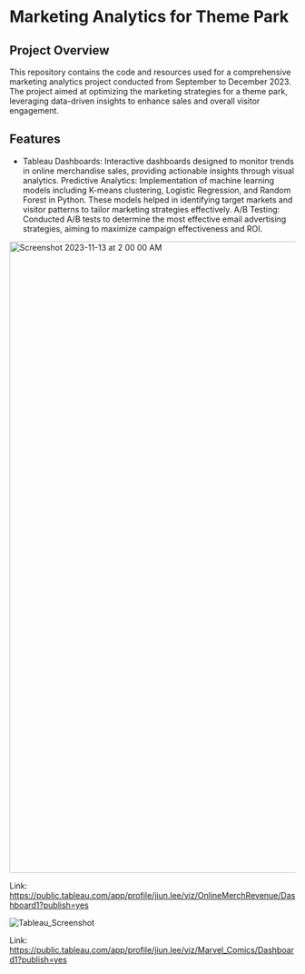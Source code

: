 # Marketing Analytics for Theme Park

## Project Overview
This repository contains the code and resources used for a comprehensive marketing analytics project conducted from September to December 2023. The project aimed at optimizing the marketing strategies for a theme park, leveraging data-driven insights to enhance sales and overall visitor engagement.


## Features
- Tableau Dashboards: Interactive dashboards designed to monitor trends in online merchandise sales, providing actionable insights through visual analytics.
Predictive Analytics: Implementation of machine learning models including K-means clustering, Logistic Regression, and Random Forest in Python. These models helped in identifying target markets and visitor patterns to tailor marketing strategies effectively.
A/B Testing: Conducted A/B tests to determine the most effective email advertising strategies, aiming to maximize campaign effectiveness and ROI.
<img width="1112" alt="Screenshot 2023-11-13 at 2 00 00 AM" src="https://github.com/lizzie86/Data_Analysis_Project/assets/111255164/d1501da0-6aab-4671-af2f-138d2dfd0c34">

Link: https://public.tableau.com/app/profile/jiun.lee/viz/OnlineMerchRevenue/Dashboard1?publish=yes



![Tableau_Screenshot](https://github.com/lizzie86/Data_Analysis_Project/assets/111255164/402d2f11-071e-42b4-b0c1-eb839fbf85b0)

Link: https://public.tableau.com/app/profile/jiun.lee/viz/Marvel_Comics/Dashboard1?publish=yes

